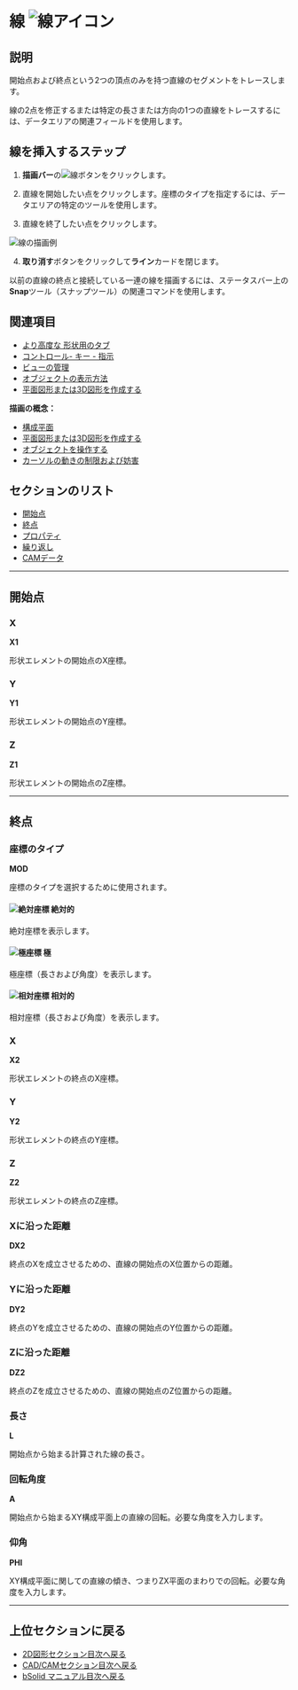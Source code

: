 # 線 ![線アイコン](../../../FIGURE/15-icone/b15b0001/Draw_Lines.png)

## 説明

開始点および終点という2つの頂点のみを持つ直線のセグメントをトレースします。

線の2点を修正するまたは特定の長さまたは方向の1つの直線をトレースするには、データエリアの関連フィールドを使用します。

## 線を挿入するステップ

1. **描画バー**の![線](../../../FIGURE/15-icone/b15b0001/Draw_Lines.png)ボタンをクリックします。

2. 直線を開始したい点をクリックします。座標のタイプを指定するには、データエリアの特定のツールを使用します。

3. 直線を終了したい点をクリックします。

![線の描画例](../../../FIGURE/10-videateComplete/arte4/b10b0397.gif)

4. **取り消す**ボタンをクリックして**ライン**カードを閉じます。

以前の直線の終点と接続している一連の線を描画するには、ステータスバー上の**Snap**ツール（スナップツール）の関連コマンドを使用します。

## 関連項目

- [より高度な 形状用のタブ](b.AbstractObjectInsertor.md#より高度な-形状用のタブ)
- [コントロール- キー - 指示](../_HTM_PARTI/H1-barreS-C.md#コントロール-キー-指示)
- [ビューの管理](../../../_USO-bSuiteComuni/Gestione-viste.md)
- [オブジェクトの表示方法](../../../_USO-bSuiteComuni/visualiz-oggetti.md)
- [平面図形または3D図形を作成する](../02-Nozioni/Dis-figure.md#平面図形または3D図形を作成する)

**描画の概念：**
- [構成平面](../02-Nozioni/PianoCostr.md)
- [平面図形または3D図形を作成する](../02-Nozioni/Dis-figure.md#平面図形または3D図形を作成する)
- [オブジェクトを操作する](../02-Nozioni/oggetti.md#オブジェクトを操作する)
- [カーソルの動きの制限および妨害](../02-Nozioni/puntatore.md#カーソルの動きの制限および妨害)

## セクションのリスト

- [開始点](#開始点)
- [終点](#終点)
- [プロパティ](b.AbstractObjectInsertor.md#プロパティ)
- [繰り返し](b.AbstractObjectInsertor.md#繰り返し)
- [CAMデータ](b.AbstractObjectInsertor.md#CAMデータ)

---

## 開始点

### X
**X1**

形状エレメントの開始点のX座標。

### Y
**Y1**

形状エレメントの開始点のY座標。

### Z
**Z1**

形状エレメントの開始点のZ座標。

---

## 終点

### 座標のタイプ
**MOD**

座標のタイプを選択するために使用されます。

#### ![絶対座標](../../../FIGURE/15-icone/b15b0001/Coord_Absolute.png) 絶対的
絶対座標を表示します。

#### ![極座標](../../../FIGURE/15-icone/b15b0001/Coord_Angular.png) 極
極座標（長さおよび角度）を表示します。

#### ![相対座標](../../../FIGURE/15-icone/b15b0001/Coord_Relative.png) 相対的
相対座標（長さおよび角度）を表示します。

### X
**X2**

形状エレメントの終点のX座標。

### Y
**Y2**

形状エレメントの終点のY座標。

### Z
**Z2**

形状エレメントの終点のZ座標。

### Xに沿った距離
**DX2**

終点のXを成立させるための、直線の開始点のX位置からの距離。

### Yに沿った距離
**DY2**

終点のYを成立させるための、直線の開始点のY位置からの距離。

### Zに沿った距離
**DZ2**

終点のZを成立させるための、直線の開始点のZ位置からの距離。

### 長さ
**L**

開始点から始まる計算された線の長さ。

### 回転角度
**A**

開始点から始まるXY構成平面上の直線の回転。必要な角度を入力します。

### 仰角
**PHI**

XY構成平面に関しての直線の傾き、つまりZX平面のまわりでの回転。必要な角度を入力します。

---

## 上位セクションに戻る

- [2D図形セクション目次へ戻る](./README.md)
- [CAD/CAMセクション目次へ戻る](../README.md)
- [bSolid マニュアル目次へ戻る](../../README.md) 
